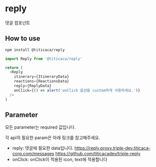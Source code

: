 # reply

댓글 컴포넌트

## How to use

```bash
npm install @titicaca/reply
```

```js
import Reply from '@titicaca/reply'

return (
  <Reply
    itinerary={ItineraryData}
    reactions={ReactionsData}
    reply={ReplyData}
    onClick={() => alert('onClick 옵션을 custom하게 사용하세요.')}
  />
)
```

## Parameter

모든 parameter는 required 값입니다.

각 api의 필요한 param은 아래 링크를 참고해주세요.

- reply: 댓글에 필요한 data입니다.
  https://reply.proxy.triple-dev.titicaca-corp.com/messages
  https://github.com/titicacadev/triple-reply
- onClick: onClick이 적용된 icon, text에 적용합니다
